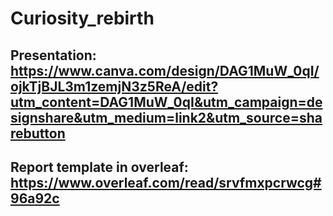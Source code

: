 # Curiosity_rebirth

## Presentation: https://www.canva.com/design/DAG1MuW_0qI/ojkTjBJL3m1zemjN3z5ReA/edit?utm_content=DAG1MuW_0qI&utm_campaign=designshare&utm_medium=link2&utm_source=sharebutton

## Report template in overleaf: https://www.overleaf.com/read/srvfmxpcrwcg#96a92c
